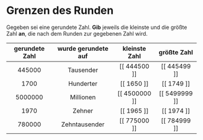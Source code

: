 <!--
version:  0.0.1

language: de

@style
input {
    text-align: center;
}

.flex-container {
    display: flex;
    flex-wrap: wrap;
    align-items: stretch;
    gap: 20px;
}

.flex-child {
    flex: 1;
    min-width: 350px;
    margin-right: 20px;
}

@media (max-width: 400px) {
    .flex-child {
        flex: 100%;
        margin-right: 0;
    }
}
@end

formula: \carry   \textcolor{red}{\scriptsize #1}
formula: \digit   \rlap{\carry{#1}}\phantom{#2}#2
formula: \permil  \text{‰}

import: https://raw.githubusercontent.com/LiaTemplates/Tikz-Jax/main/README.md

script: https://cdn.jsdelivr.net/gh/LiaTemplates/Tikz-Jax@main/dist/index.js



tags: Runden, schwer, sehr niedrig, Angeben

comment: Was ist die größte beziehungsweise kleinste Zahl, die zur gerunden Zahl führt?

author: Martin Lommatzsch

-->




# Grenzen des Runden

Gegeben sei eine gerundete Zahl. **Gib** jeweils die kleinste und die größte Zahl **an**, die nach dem Runden zur gegebenen Zahl wird.


<!-- data-type="none"
data-sortable="false" -->
| gerundete Zahl | wurde gerundete auf | kleinste Zahl |  größte Zahl  |
|  :----------:  | :-----------------: | :-----------: |  :---------:  |
|    $445000$    |      Tausender      | [[ 444500  ]] | [[ 445499  ]] |
|      $1700$    |      Hunderter      | [[   1650  ]] | [[ 1749    ]] |
|    $5000000$   |      Millionen      | [[ 4500000 ]] | [[ 5499999 ]] |
|      $1970$    |        Zehner       | [[ 1965    ]] | [[ 1974    ]] |
|    $780000$    |    Zehntausender    | [[ 775000  ]] | [[ 784999  ]] |

